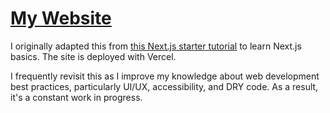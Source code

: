 # [My Website](https://emmamoore.vercel.app/)

I originally adapted this from [this Next.js starter tutorial](https://nextjs.org/learn/basics/create-nextjs-app) to learn Next.js basics. The site is deployed with Vercel.

I frequently revisit this as I improve my knowledge about web development best practices, particularly UI/UX, accessibility, and DRY code. As a result, it's a constant work in progress.
